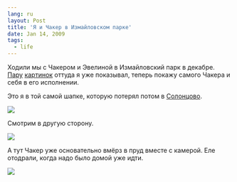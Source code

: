 ```yaml
---
lang: ru
layout: Post
title: 'Я и Чакер в Измайловском парке'
date: Jan 14, 2009
tags:
  - life
---
```


Ходили мы с Чакером и Эвелиной в Измайловский парк в декабре. [Пару](http://birdwatcher.ru/blog/2803 "Узоры на льду") [картинок](http://birdwatcher.ru/blog/2843 "Фотография про километр") оттуда я уже показывал, теперь покажу самого Чакера и себя в его исполнении.

<!--more-->

Это я в той самой шапке, которую потерял потом в [Солонцово](http://morning.photos/albums/solontsovo "Фотографии из Солонцово").

![](/images/blog/scan-090113-0001.jpg)

Смотрим в другую сторону.

![](/images/blog/2008-12-21-5d-9904-artem-sapegin.jpg)

А тут Чакер уже основательно вмёрз в пруд вместе с камерой. Еле отодрали, когда надо было домой уже идти.

![](/images/blog/2008-12-21-5d-9950-artem-sapegin.jpg)
